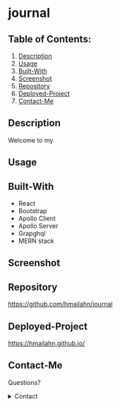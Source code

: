 # journal


## Table of Contents:

1. [Description](#Description)
2. [Usage](#Usage)
3. [Built-With](#Built-With)
4. [Screenshot](#Screenshot)
5. [Repository](#Repository)
6. [Deployed-Project](#Deployed-Project)
7. [Contact-Me](#Contact-Me)

## Description

Welcome to my 

## Usage



## Built-With

* React
* Bootstrap
* Apollo Client
* Apollo Server
* Grapghql
* MERN stack


## Screenshot

## Repository

https://github.com/hmailahn/journal

## Deployed-Project

https://hmailahn.github.io/

## Contact-Me

Questions?

<details>
    <summary>Contact</summary>
    mailahnheidi@gmail.com <br>
</details>
 
